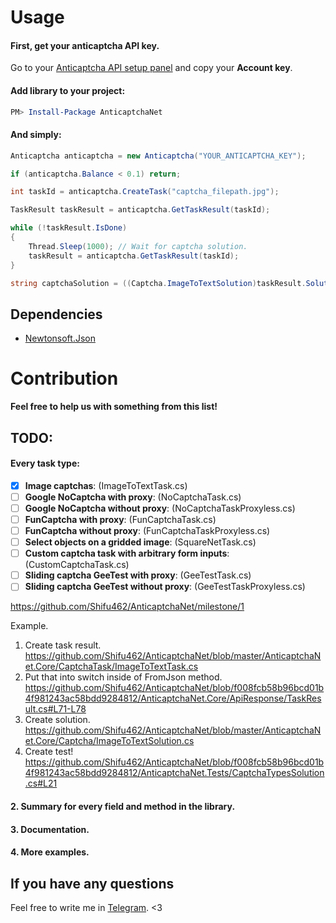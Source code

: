 # Usage
#### First, get your anticaptcha API key.
Go to your [Anticaptcha API setup panel](https://anti-captcha.com/clients/settings/apisetup) and copy your **Account key**.

#### Add library to your project:
``` powershell
PM> Install-Package AnticaptchaNet
```

#### And simply:
```cs
Anticaptcha anticaptcha = new Anticaptcha("YOUR_ANTICAPTCHA_KEY");

if (anticaptcha.Balance < 0.1) return;

int taskId = anticaptcha.CreateTask("captcha_filepath.jpg");

TaskResult taskResult = anticaptcha.GetTaskResult(taskId);

while (!taskResult.IsDone)
{
    Thread.Sleep(1000); // Wait for captcha solution.
    taskResult = anticaptcha.GetTaskResult(taskId);
}

string captchaSolution = ((Captcha.ImageToTextSolution)taskResult.Solution).Text;
```

## Dependencies
- [Newtonsoft.Json](https://www.newtonsoft.com/)
 

# Contribution
**Feel free to help us with something from this list!**
## TODO:
####  Every task type:
- [x] **Image captchas**: (ImageToTextTask.cs)
- [ ] **Google NoCaptcha with proxy**: (NoCaptchaTask.cs)
- [ ] **Google NoCaptcha without proxy**: (NoCaptchaTaskProxyless.cs)
- [ ] **FunCaptcha with proxy**: (FunCaptchaTask.cs)
- [ ] **FunCaptcha without proxy**: (FunCaptchaTaskProxyless.cs)
- [ ] **Select objects on a gridded image**: (SquareNetTask.cs)
- [ ] **Custom captcha task with arbitrary form inputs**: (CustomCaptchaTask.cs)
- [ ] **Sliding captcha GeeTest with proxy**: (GeeTestTask.cs)
- [ ] **Sliding captcha GeeTest without proxy**: (GeeTestTaskProxyless.cs)

https://github.com/Shifu462/AnticaptchaNet/milestone/1

Example.
1. Create task result.
https://github.com/Shifu462/AnticaptchaNet/blob/master/AnticaptchaNet.Core/CaptchaTask/ImageToTextTask.cs
2. Put that into switch inside of FromJson method.
https://github.com/Shifu462/AnticaptchaNet/blob/f008fcb58b96bcd01b4f981243ac58bdd9284812/AnticaptchaNet.Core/ApiResponse/TaskResult.cs#L71-L78
3. Create solution.
https://github.com/Shifu462/AnticaptchaNet/blob/master/AnticaptchaNet.Core/Captcha/ImageToTextSolution.cs
4. Create test!
https://github.com/Shifu462/AnticaptchaNet/blob/f008fcb58b96bcd01b4f981243ac58bdd9284812/AnticaptchaNet.Tests/CaptchaTypesSolution.cs#L21
     
#### 2. Summary for every field and method in the library.
#### 3. Documentation.
#### 4. More examples.

## If you have any questions
Feel free to write me in [Telegram](https://t.me/sheefoo25).
<3
